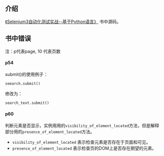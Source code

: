 
## 介绍

[《Selenium3自动化测试实战--基于Python语言》](https://item.jd.com/51066091172.html) 书中源码。


## 书中错误
注：p代表page, 10 代表页数

#### p54

submit()的使用例子：
```python
seearch.submit()
```
修改为：
```python
search_text.submit()
```

#### p60

判断元素是否显示，实例用用的`visibility_of_element_located`方法，但是解释部分用的`presence_of_element_located`方法。

* `visibility_of_element_located` 表示检查元素是否存在于页面和可见。
* `presence_of_element_located` 表示检查页的DOM上是否存在期望的元素。

